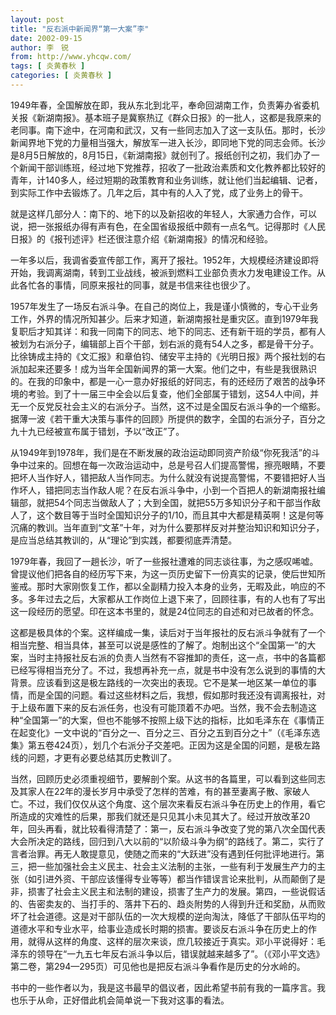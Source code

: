 ```yaml
---
layout: post
title: "反右派中新闻界“第一大案”李"
date: 2002-09-15
author: 李　锐
from: http://www.yhcqw.com/
tags: [ 炎黄春秋 ]
categories: [ 炎黄春秋 ]
---
```





1949年春，全国解放在即，我从东北到北平，奉命回湖南工作，负责筹办省委机关报《新湖南报》。基本班子是冀察热辽《群众日报》的一批人，这都是我原来的老同事。南下途中，在河南和武汉，又有一些同志加入了这一支队伍。那时，长沙新闻界地下党的力量相当强大，解放军一进入长沙，即同地下党的同志会师。长沙是8月5日解放的，8月15日，《新湖南报》就创刊了。报纸创刊之初，我们办了一个新闻干部训练班，经过地下党推荐，招收了一批政治素质和文化教养都比较好的青年，计140多人，经过短期的政策教育和业务训练，就让他们当起编辑、记者，到实际工作中去锻炼了。几年之后，其中有的人入了党，成了业务上的骨干。


就是这样几部分人：南下的、地下的以及新招收的年轻人，大家通力合作，可以说，把一张报纸办得有声有色，在全国省级报纸中颇有一点名气。记得那时《人民日报》的《报刊述评》栏还很注意介绍《新湖南报》的情况和经验。


一年多以后，我调省委宣传部工作，离开了报社。1952年，大规模经济建设即将开始，我调离湖南，转到工业战线，被派到燃料工业部负责水力发电建设工作。从此各忙各的事情，同原来报社的同事，就是书信来往也很少了。


1957年发生了一场反右派斗争。在自己的岗位上，我是谨小慎微的，专心干业务工作，外界的情况所知甚少。后来才知道，新湖南报社是重灾区。直到1979年我复职后才知其详：和我一同南下的同志、地下的同志、还有新干班的学员，都有人被划为右派分子，编辑部上百个干部，划右派的竟有54人之多，都是骨干分子。比徐铸成主持的《文汇报》和章伯钧、储安平主持的《光明日报》两个报社划的右派加起来还要多！成为当年全国新闻界的第一大案。他们之中，有些是我很熟识的。在我的印象中，都是一心一意办好报纸的好同志，有的还经历了艰苦的战争环境的考验。到了十一届三中全会以后复查，他们全部属于错划，这54人中间，并无一个反党反社会主义的右派分子。当然，这不过是全国反右派斗争的一个缩影。据薄一波《若干重大决策与事件的回顾》所提供的数字，全国的右派分子，百分之九十九已经被宣布属于错划，予以“改正”了。


从1949年到1978年，我们是在不断发展的政治运动即同资产阶级“你死我活”的斗争中过来的。回想在每一次政治运动中，总是号召人们提高警惕，擦亮眼睛，不要把坏人当作好人，错把敌人当作同志。为什么就没有说提高警惕，不要错把好人当作坏人，错把同志当作敌人呢？在反右派斗争中，小到一个百把人的新湖南报社编辑部，就把54个同志当做敌人了；大到全国，就把55万多知识分子和干部当作敌人了，这个数目等于当时全国知识分子的1/10，而且其中大都是精英啊！这是何等沉痛的教训。当年直到“文革”十年，对为什么要那样反对并整治知识和知识分子，是应当总结其教训的，从“理论”到实践，都要彻底弄清楚。


1979年春，我回了一趟长沙，听了一些报社遭难的同志谈往事，为之感叹唏嘘。曾提议他们把各自的经历写下来，为这一页历史留下一份真实的记录，使后世知所鉴戒。那时大家刚恢复工作，都以全副精力投入本身的业务，无暇及此，响应的不多。多年过去之后，大家都从工作岗位上退下来了，回顾往事，有的人也有了写出这一段经历的愿望。印在这本书里的，就是24位同志的自述和对已故者的怀念。


这都是极具体的个案。这样编成一集，读后对于当年报社的反右派斗争就有了一个相当完整、相当具体，甚至可以说是感性的了解了。炮制出这个“全国第一”的大案，当时主持报社反右派的负责人当然有不容推卸的责任，这一点，书中的各篇都已经写得相当充分了。不过，我想再补充一点，就是书中没有怎么说到的事情的大背景。应该看到这是极左路线的一次突出的表现。它不是某一地区某一单位的事情，而是全国的问题。看过这些材料之后，我想，假如那时我还没有调离报社，对于上级布置下来的反右派任务，也没有可能顶着不办吧。当然，我不会去制造这种“全国第一”的大案，但也不能够不按照上级下达的指标，比如毛泽东在《事情正在起变化》一文中说的“百分之一、百分之三、百分之五到百分之十”（《毛泽东选集》第五卷424页），划几个右派分子交差吧。正因为这是全国的问题，是极左路线的问题，才更有必要总结其历史教训了。


当然，回顾历史必须重视细节，要解剖个案。从这书的各篇里，可以看到这些同志及其家人在22年的漫长岁月中承受了怎样的苦难，有的甚至妻离子散、家破人亡。不过，我们仅仅从这个角度、这个层次来看反右派斗争在历史上的作用，看它所造成的灾难性的后果，那我们就还是只见其小未见其大了。经过开放改革20年，回头再看，就比较看得清楚了：第一，反右派斗争改变了党的第八次全国代表大会所决定的路线，回归到八大以前的“以阶级斗争为纲”的路线了。第二，实行了言者治罪。再无人敢提意见，使随之而来的“大跃进”没有遇到任何批评地进行。第三，把一些加强社会主义民主、社会主义法制的主张，一些有利于发展生产力的主张（如引进外资、干部应该懂得专业等等）都当作错误言论来批判，从而颠倒了是非，损害了社会主义民主和法制的建设，损害了生产力的发展。第四，一些说假话的、告密卖友的、当打手的、落井下石的、趋炎附势的人得到升迁和奖励，从而败坏了社会道德。这是对干部队伍的一次大规模的逆向淘汰，降低了干部队伍平均的道德水平和专业水平，给事业造成长时期的损害。要谈反右派斗争在历史上的作用，就得从这样的角度、这样的层次来谈，庶几较接近于真实。邓小平说得好：毛泽东的领导在“一九五七年反右派斗争以后，错误就越来越多了”。（《邓小平文选》第二卷，第294—295页）可见他也是把反右派斗争看作是历史的分水岭的。

书中的一些作者以为，我是这书最早的倡议者，因此希望书前有我的一篇序言。我也乐于从命，正好借此机会简单说一下我对这事的看法。


